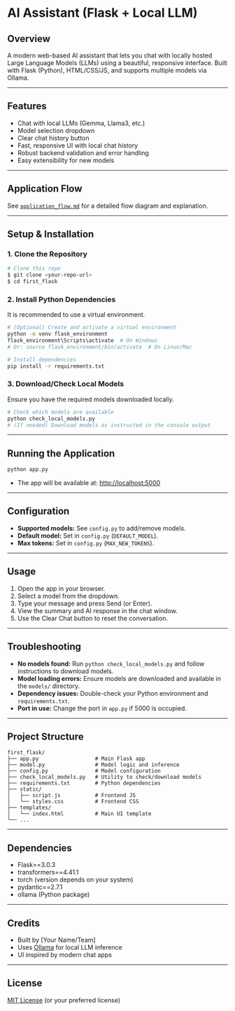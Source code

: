 # AI Assistant (Flask + Local LLM)

## Overview
A modern web-based AI assistant that lets you chat with locally hosted Large Language Models (LLMs) using a beautiful, responsive interface. Built with Flask (Python), HTML/CSS/JS, and supports multiple models via Ollama.

---

## Features
- Chat with local LLMs (Gemma, Llama3, etc.)
- Model selection dropdown
- Clear chat history button
- Fast, responsive UI with local chat history
- Robust backend validation and error handling
- Easy extensibility for new models

---

## Application Flow
See [`application_flow.md`](application_flow.md) for a detailed flow diagram and explanation.

---

## Setup & Installation

### 1. Clone the Repository
```bash
# Clone this repo
$ git clone <your-repo-url>
$ cd first_flask
```

### 2. Install Python Dependencies
It is recommended to use a virtual environment.
```bash
# (Optional) Create and activate a virtual environment
python -m venv flask_environment
flask_environment\Scripts\activate  # On Windows
# Or: source flask_environment/bin/activate  # On Linux/Mac

# Install dependencies
pip install -r requirements.txt
```

### 3. Download/Check Local Models
Ensure you have the required models downloaded locally.
```bash
# Check which models are available
python check_local_models.py
# (If needed) Download models as instructed in the console output
```

---

## Running the Application
```bash
python app.py
```
- The app will be available at: [http://localhost:5000](http://localhost:5000)

---

## Configuration
- **Supported models:** See `config.py` to add/remove models.
- **Default model:** Set in `config.py` (`DEFAULT_MODEL`).
- **Max tokens:** Set in `config.py` (`MAX_NEW_TOKENS`).

---

## Usage
1. Open the app in your browser.
2. Select a model from the dropdown.
3. Type your message and press Send (or Enter).
4. View the summary and AI response in the chat window.
5. Use the Clear Chat button to reset the conversation.

---

## Troubleshooting
- **No models found:** Run `python check_local_models.py` and follow instructions to download models.
- **Model loading errors:** Ensure models are downloaded and available in the `models/` directory.
- **Dependency issues:** Double-check your Python environment and `requirements.txt`.
- **Port in use:** Change the port in `app.py` if 5000 is occupied.

---

## Project Structure
```
first_flask/
├── app.py                  # Main Flask app
├── model.py                # Model logic and inference
├── config.py               # Model configuration
├── check_local_models.py   # Utility to check/download models
├── requirements.txt        # Python dependencies
├── static/
│   ├── script.js           # Frontend JS
│   └── styles.css          # Frontend CSS
├── templates/
│   └── index.html          # Main UI template
└── ...
```

---

## Dependencies
- Flask==3.0.3
- transformers==4.41.1
- torch (version depends on your system)
- pydantic==2.7.1
- ollama (Python package)

---

## Credits
- Built by [Your Name/Team]
- Uses [Ollama](https://ollama.com/) for local LLM inference
- UI inspired by modern chat apps

---

## License
[MIT License](LICENSE) (or your preferred license)
